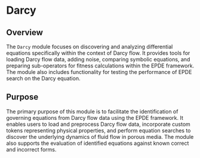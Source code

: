 # Darcy

## Overview

The `Darcy` module focuses on discovering and analyzing differential equations specifically within the context of Darcy flow. It provides tools for loading Darcy flow data, adding noise, comparing symbolic equations, and preparing sub-operators for fitness calculations within the EPDE framework. The module also includes functionality for testing the performance of EPDE search on the Darcy equation.

## Purpose

The primary purpose of this module is to facilitate the identification of governing equations from Darcy flow data using the EPDE framework. It enables users to load and preprocess Darcy flow data, incorporate custom tokens representing physical properties, and perform equation searches to discover the underlying dynamics of fluid flow in porous media. The module also supports the evaluation of identified equations against known correct and incorrect forms.
